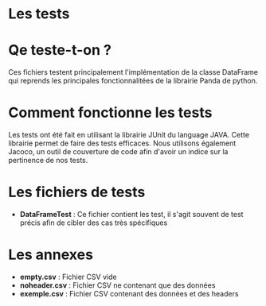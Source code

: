 # Les tests

# Qe teste-t-on ?

Ces fichiers testent principalement l'implémentation de la classe DataFrame qui reprends les principales
fonctionnalitées de la librairie Panda de python.

# Comment fonctionne les tests

Les tests ont été fait en utilisant la librairie JUnit du language JAVA. Cette librairie permet de faire des tests
efficaces. Nous utilisons également Jacoco, un outil de couverture de code afin d'avoir un indice sur la pertinence de
nos tests.

# Les fichiers de tests

- **DataFrameTest** : Ce fichier contient les test, il s'agit souvent de test précis afin de cibler des cas
  très spécifiques

# Les annexes

- **empty.csv** : Fichier CSV vide
- **noheader.csv** : Fichier CSV ne contenant que des données
- **exemple.csv** : Fichier CSV contenant des données et des headers